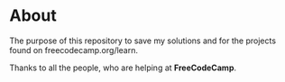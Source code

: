# About

The purpose of this repository to save my solutions and for the projects found on freecodecamp.org/learn.

Thanks to all the people, who are helping at **FreeCodeCamp**.
